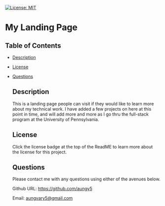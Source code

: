 [![License: MIT](https://img.shields.io/badge/License-MIT-blue.svg)](https://opensource.org/licenses/MIT)

  # My Landing Page
  ## Table of Contents
- [Description](#description)

- [License](#license)

- [Questions](#questions)

  ## Description
  This is a landing page people can visit if they would like to learn more about my technical work. I have added a few projects on here at this point in time, and will add more and more as I go thru the full-stack program at the University of Pennsylvania. 
  ## License
  Click the license badge at the top of the ReadME to learn more about the license for this project. 

  ## Questions

  Please contact me with any questions using either of the avenues below. 

  Github URL: https://github.com/aungy5

  Email: aungvary5@gmail.com
